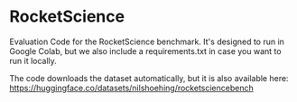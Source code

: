 # RocketScience

Evaluation Code for the RocketScience benchmark. It's designed to run in Google Colab, but we also include a requirements.txt in case you want to run it locally.

The code downloads the dataset automatically, but it is also available here: https://huggingface.co/datasets/nilshoehing/rocketsciencebench
